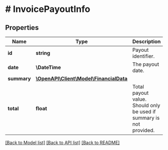 # # InvoicePayoutInfo

## Properties

Name | Type | Description | Notes
------------ | ------------- | ------------- | -------------
**id** | **string** | Payout identifier. |
**date** | **\DateTime** | The payout date. |
**summary** | [**\OpenAPI\Client\Model\FinancialData**](FinancialData.md) |  | [optional]
**total** | **float** | Total payout value. Should only be used if summary is not provided. | [optional]

[[Back to Model list]](../../README.md#models) [[Back to API list]](../../README.md#endpoints) [[Back to README]](../../README.md)
